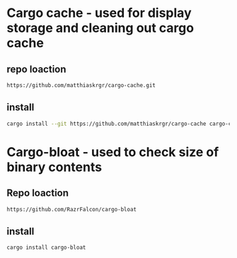 # Cargo cache - used for display storage and cleaning out cargo cache

## repo loaction 

```bash
https://github.com/matthiaskrgr/cargo-cache.git
```

## install

```bash
cargo install --git https://github.com/matthiaskrgr/cargo-cache cargo-cache
```

# Cargo-bloat - used to check size of binary contents

## Repo loaction

```bash
https://github.com/RazrFalcon/cargo-bloat
```

## install

```bash
cargo install cargo-bloat
```